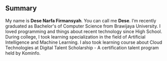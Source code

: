 ## Summary

My name is **Dese Narfa Firmansyah**. You can call me **Dese**. I’m recently graduated as Bachelor's of Computer Science from Brawijaya University. I loved programming and things about recent technology since High School. During college, I took learning specialization in the field of Artificial Intelligence and Machine Learning. I also took learning course about Cloud Technologies at Digital Talent Scholarship - A certification talent program held by Kominfo.
